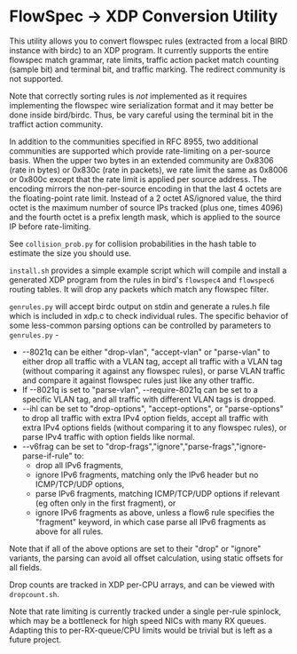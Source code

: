 FlowSpec -> XDP Conversion Utility
==================================

This utility allows you to convert flowspec rules (extracted from a local BIRD instance with birdc)
to an XDP program. It currently supports the entire flowspec match grammar, rate limits, traffic
action packet match counting (sample bit) and terminal bit, and traffic marking. The redirect
community is not supported.

Note that correctly sorting rules is *not* implemented as it requires implementing the flowspec
wire serialization format and it may better be done inside bird/birdc. Thus, be vary careful using
the terminal bit in the traffict action community.

In addition to the communities specified in RFC 8955, two additional communities are supported which
provide rate-limiting on a per-source basis. When the upper two bytes in an extended community are
0x8306 (rate in bytes) or 0x830c (rate in packets), we rate limit the same as 0x8006 or 0x800c
except that the rate limit is applied per source address. The encoding mirrors the non-per-source
encoding in that the last 4 octets are the floating-point rate limit. Instead of a 2 octet
AS/ignored value, the third octet is the maximum number of source IPs tracked (plus one, times 4096)
and the fourth octet is a prefix length mask, which is applied to the source IP before rate-limiting.

See `collision_prob.py` for collision probabilities in the hash table to estimate the size you
should use.

`install.sh` provides a simple example script which will compile and install a generated XDP program
from the rules in bird's `flowspec4` and `flowspec6` routing tables. It will drop any packets which
match any flowspec filter.

`genrules.py` will accept birdc output on stdin and generate a rules.h file which is included in
xdp.c to check individual rules. The specific behavior of some less-common parsing options can be
controlled by parameters to `genrules.py` -
 * --8021q can be either "drop-vlan", "accept-vlan" or "parse-vlan" to either drop all traffic with
   a VLAN tag, accept all traffic with a VLAN tag (without comparing it against any flowspec rules),
   or parse VLAN traffic and compare it against flowspec rules just like any other traffic.
 * If --8021q is set to "parse-vlan", --require-8021q can be set to a specific VLAN tag, and all
   traffic with different VLAN tags is dropped.
 * --ihl can be set to "drop-options", "accept-options", or "parse-options" to drop all traffic with
   extra IPv4 option fields, accept all traffic with extra IPv4 options fields (without comparing it
   to any flowspec rules), or parse IPv4 traffic with option fields like normal.
 * --v6frag can be set to "drop-frags","ignore","parse-frags","ignore-parse-if-rule" to:
   * drop all IPv6 fragments,
   * ignore IPv6 fragments, matching only the IPv6 header but no ICMP/TCP/UDP options,
   * parse IPv6 fragments, matching ICMP/TCP/UDP options if relevant (eg often only in the first
     fragment), or
   * ignore IPv6 fragments as above, unless a flow6 rule specifies the "fragment" keyword, in which
     case parse all IPv6 fragments as above for all rules.

Note that if all of the above options are set to their "drop" or "ignore" variants, the parsing can
avoid all offset calculation, using static offsets for all fields.

Drop counts are tracked in XDP per-CPU arrays, and can be viewed with `dropcount.sh`.

Note that rate limiting is currently tracked under a single per-rule spinlock, which may be a
bottleneck for high speed NICs with many RX queues. Adapting this to per-RX-queue/CPU limits would
be trivial but is left as a future project.
